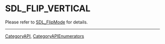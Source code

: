 # SDL_FLIP_VERTICAL

Please refer to [SDL_FlipMode](SDL_FlipMode) for details.

----
[CategoryAPI](CategoryAPI), [CategoryAPIEnumerators](CategoryAPIEnumerators)

